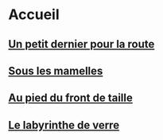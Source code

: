 # Accueil
## [Un petit dernier pour la route](https://github.com/MichelTerrier/Un-petit-dernier-pour-la-route#readme)

## [Sous les mamelles](https://github.com/MichelTerrier/Sous-les-mamelles#readme)

## [Au pied du front de taille](https://github.com/MichelTerrier/Au-pied-du-front-de-taille/blob/main/README.md)

## [Le labyrinthe de verre](https://github.com/MichelTerrier/Le-labyrinthe-de-verre#readme)
